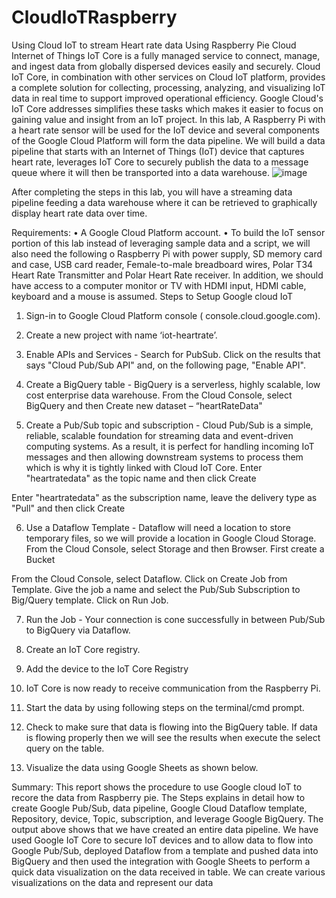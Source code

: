 # CloudIoTRaspberry
Using Cloud IoT to stream Heart rate data Using Raspberry Pie
Cloud Internet of Things IoT Core is a fully managed service to connect, manage, and ingest data from globally dispersed devices easily and securely. Cloud IoT Core, in combination with other services on Cloud IoT platform, provides a complete solution for collecting, processing, analyzing, and visualizing IoT data in real time to support improved operational efficiency. Google Cloud's IoT Core addresses simplifies these tasks which makes it easier to focus on gaining value and insight from an IoT project.
In this lab, A Raspberry Pi with a heart rate sensor will be used for the IoT device and several components of the Google Cloud Platform will form the data pipeline. We will build a data pipeline that starts with an Internet of Things (IoT) device that captures heart rate, leverages IoT Core to securely publish the data to a message queue where it will then be transported into a data warehouse. 
![image](https://user-images.githubusercontent.com/81333410/117591581-bfbbca80-b0fa-11eb-8472-041650c7669f.png)

 
After completing the steps in this lab, you will have a streaming data pipeline feeding a data warehouse where it can be retrieved to graphically display heart rate data over time.
 

Requirements:
•	A Google Cloud Platform account. 
•	To build the IoT sensor portion of this lab instead of leveraging sample data and a script, we will also need the following 
o	Raspberry Pi with power supply, SD memory card and case, USB card reader, Female-to-male breadboard wires, Polar T34 Heart Rate Transmitter and Polar Heart Rate receiver. In addition, we should have access to a computer monitor or TV with HDMI input, HDMI cable, keyboard and a mouse is assumed.
Steps to Setup Google cloud IoT
1.	Sign-in to Google Cloud Platform console ( console.cloud.google.com).
2.	Create a new project with name ‘iot-heartrate’.
 
3.	Enable APIs and Services - Search for PubSub. Click on the results that says "Cloud Pub/Sub API" and, on the following page, "Enable API".
 
 
4.	Create a BigQuery table - BigQuery is a serverless, highly scalable, low cost enterprise data warehouse. From the Cloud Console, select BigQuery and then Create new dataset – “heartRateData"
    
5.	Create a Pub/Sub topic and subscription - Cloud Pub/Sub is a simple, reliable, scalable foundation for streaming data and event-driven computing systems. As a result, it is perfect for handling incoming IoT messages and then allowing downstream systems to process them which is why it is tightly linked with Cloud IoT Core. Enter "heartratedata" as the topic name and then click Create
 
Enter "heartratedata" as the subscription name, leave the delivery type as "Pull" and then click Create
       

6.	Use a Dataflow Template - Dataflow will need a location to store temporary files, so we will provide a location in Google Cloud Storage. From the Cloud Console, select Storage and then Browser. First create a Bucket
 
From the Cloud Console, select Dataflow. Click on Create Job from Template. Give the job a name and select the Pub/Sub Subscription to Big/Query template. Click on Run Job.
 
7.	Run the Job - Your connection is cone successfully in between Pub/Sub to BigQuery via Dataflow.
                
8.	Create an IoT Core registry.
 
9.	Add the device to the IoT Core Registry
 
10.	IoT Core is now ready to receive communication from the Raspberry Pi.
 
11.	Start the data by using following steps on the terminal/cmd prompt.
 


12.	Check to make sure that data is flowing into the BigQuery table. If data is flowing properly then we will see the results when execute the select query on the table. 
         
13.	Visualize the data using Google Sheets as shown below.
 


Summary:
This report shows the procedure to use Google cloud IoT to recore the data from Raspberry pie. The Steps explains in detail how to create Google Pub/Sub, data pipeline, Google Cloud Dataflow template, Repository, device, Topic, subscription, and leverage Google BigQuery. The output above shows that we have created an entire data pipeline.  We have used Google IoT Core to secure IoT devices and to allow data to flow into Google Pub/Sub, deployed Dataflow from a template and pushed data into BigQuery and then used the integration with Google Sheets to perform a quick data visualization on the data received in table. We can create various visualizations on the data and represent our data
